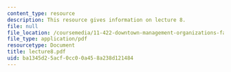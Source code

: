 ```yaml
---
content_type: resource
description: This resource gives information on lecture 8.
file: null
file_location: /coursemedia/11-422-downtown-management-organizations-fall-2006/ba1345d25acf0cc00a458a238d121484_lecture8.pdf
file_type: application/pdf
resourcetype: Document
title: lecture8.pdf
uid: ba1345d2-5acf-0cc0-0a45-8a238d121484
---
```

